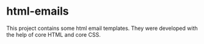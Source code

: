 # html-emails
This project contains some html email templates. They were developed with the help of core HTML and core CSS.
